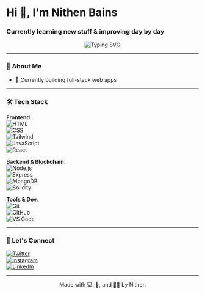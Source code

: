 <h1 align="start">Hi 👋, I'm Nithen Bains</h1>
<h3 align="start">Currently learning new stuff & improving day by day</h3>

<p align="center">
  <img src="https://readme-typing-svg.demolab.com?font=Fira+Code&size=24&pause=1000&color=00FFB2&center=true&vCenter=true&width=440&lines=Code.+Discipline.+Build.+Repeat." alt="Typing SVG" />
</p>

---

### 🧠 About Me

- 🔭 Currently building full-stack web apps      
---

### 🛠️ Tech Stack

**Frontend**:  
![HTML](https://img.shields.io/badge/-HTML-E34F26?style=flat&logo=html5&logoColor=white)  
![CSS](https://img.shields.io/badge/-CSS-1572B6?style=flat&logo=css3)  
![Tailwind](https://img.shields.io/badge/-Tailwind-38B2AC?style=flat&logo=tailwind-css&logoColor=white)  
![JavaScript](https://img.shields.io/badge/-JavaScript-F7DF1E?style=flat&logo=javascript&logoColor=black)  
![React](https://img.shields.io/badge/-React-61DAFB?style=flat&logo=react)

**Backend & Blockchain**:  
![Node.js](https://img.shields.io/badge/-Node.js-339933?style=flat&logo=node.js&logoColor=white)  
![Express](https://img.shields.io/badge/-Express-black?style=flat&logo=express&logoColor=white)  
![MongoDB](https://img.shields.io/badge/-MongoDB-47A248?style=flat&logo=mongodb)  
![Solidity](https://img.shields.io/badge/-Solidity-black?style=flat&logo=solidity&logoColor=white)

**Tools & Dev**:  
![Git](https://img.shields.io/badge/-Git-F05032?style=flat&logo=git&logoColor=white)  
![GitHub](https://img.shields.io/badge/-GitHub-181717?style=flat&logo=github)  
![VS Code](https://img.shields.io/badge/-VSCode-007ACC?style=flat&logo=visual-studio-code)

---


### 🚀 Let's Connect
[![Twitter](https://img.shields.io/badge/Twitter-1DA1F2?style=flat&logo=twitter&logoColor=white)](https://twitter.com/yourhandle)  
[![Instagram](https://img.shields.io/badge/Instagram-E4405F?style=flat&logo=instagram&logoColor=white)](https://instagram.com/yourhandle)  
[![LinkedIn](https://img.shields.io/badge/LinkedIn-0077B5?style=flat&logo=linkedin&logoColor=white)](https://linkedin.com/in/yourprofile)

---

<p align="center">Made with 💻, 🧠, and 🏋️‍♂️ by Nithen</p>
